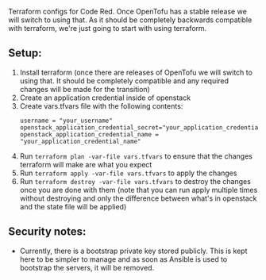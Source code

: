 Terraform configs for Code Red. Once OpenTofu has a stable release we will switch to using that. As it should be completely backwards compatible with terraform, we're just going to start with using terraform.

## Setup:

1. Install terraform (once there are releases of OpenTofu we will switch to using that. It should be completely compatible and any required changes will be made for the transition)
1. Create an application credential inside of openstack
1. Create vars.tfvars file with the following contents:
    ```
    username = "your_username"
    openstack_application_credential_secret="your_application_credential_secret"
    openstack_application_credential_name = "your_application_credential_name"
    ```
1. Run `terraform plan -var-file vars.tfvars` to ensure that the changes terraform will make are what you expect
1. Run `terraform apply -var-file vars.tfvars` to apply the changes
1. Run `terraform destroy -var-file vars.tfvars` to destroy the changes once you are done with them (note that you can run apply multiple times without destroying and only the difference between what's in openstack and the state file will be applied)

## Security notes:

- Currently, there is a bootstrap private key stored publicly. This is kept here to be simpler to manage and as soon as Ansible is used to bootstrap the servers, it will be removed.